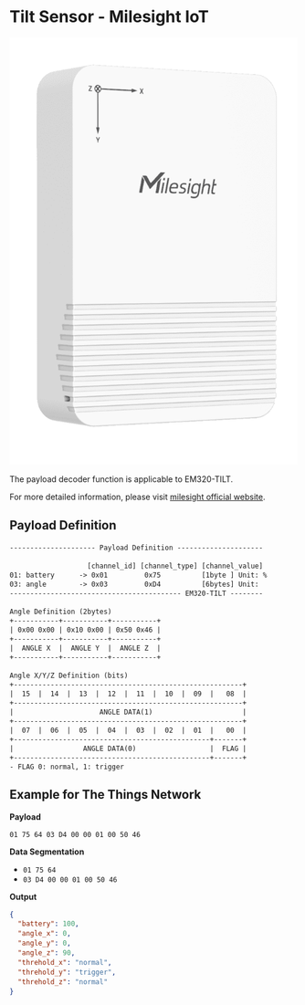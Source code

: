 # Tilt Sensor - Milesight IoT

![EM320-TILT](EM320-TILT.png)

The payload decoder function is applicable to EM320-TILT.

For more detailed information, please visit [milesight official website](https://www.milesight-iot.com).

## Payload Definition

```
--------------------- Payload Definition ---------------------

                   [channel_id] [channel_type] [channel_value]
01: battery      -> 0x01         0x75          [1byte ] Unit: %
03: angle        -> 0x03         0xD4          [6bytes] Unit:
------------------------------------------ EM320-TILT --------

Angle Definition (2bytes)
+-----------+-----------+-----------+
| 0x00 0x00 | 0x10 0x00 | 0x50 0x46 |
+-----------+-----------+-----------+
|  ANGLE X  |  ANGLE Y  |  ANGLE Z  |
+-----------+-----------+-----------+

Angle X/Y/Z Definition (bits)
+--------------------------------------------------------+
|  15  |  14  |  13  |  12  |  11  |  10  |  09  |   08  |
+--------------------------------------------------------+
|                     ANGLE DATA(1)                      |
+--------------------------------------------------------+
|  07  |  06  |  05  |  04  |  03  |  02  |  01  |   00  |
+------------------------------------------------+-------+
|                 ANGLE DATA(0)                  |  FLAG |
+------------------------------------------------+-------+
- FLAG 0: normal, 1: trigger
```

## Example for The Things Network

**Payload**

```
01 75 64 03 D4 00 00 01 00 50 46
```

**Data Segmentation**

- `01 75 64`
- `03 D4 00 00 01 00 50 46`

**Output**

```json
{
  "battery": 100,
  "angle_x": 0,
  "angle_y": 0,
  "angle_z": 90,
  "threhold_x": "normal",
  "threhold_y": "trigger",
  "threhold_z": "normal"
}
```
